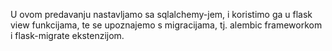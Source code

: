 U ovom predavanju nastavljamo sa sqlalchemy-jem, i koristimo ga u flask view funkcijama, te se upoznajemo s migracijama, tj. alembic frameworkom i flask-migrate ekstenzijom.